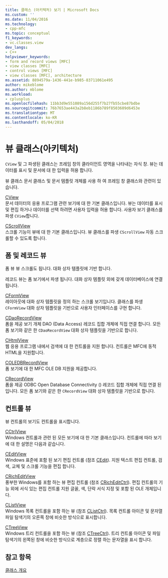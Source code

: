 ```yaml
---
title: 클래스 (아키텍처) 보기 | Microsoft Docs
ms.custom: ''
ms.date: 11/04/2016
ms.technology:
- cpp-mfc
ms.topic: conceptual
f1_keywords:
- vc.classes.view
dev_langs:
- C++
helpviewer_keywords:
- form and record views [MFC]
- view classes [MFC]
- control views [MFC]
- view classes [MFC], architecture
ms.assetid: 8894579a-1436-441e-b985-83711061e495
author: mikeblome
ms.author: mblome
ms.workload:
- cplusplus
ms.openlocfilehash: 11bb3d9e551089a156d255f7b27fb55cbe87bdbe
ms.sourcegitcommit: 76b7653ae443a2b8eb1186b789f8503609d6453e
ms.translationtype: MT
ms.contentlocale: ko-KR
ms.lasthandoff: 05/04/2018
---
```

# <a name="view-classes-architecture"></a>뷰 클래스(아키텍처)
`CView` 및 그 파생된 클래스는 프레임 창의 클라이언트 영역을 나타내는 자식 창. 뷰는 데이터를 표시 및 문서에 대 한 입력을 허용 합니다.  
  
 뷰 클래스 문서 클래스 및 문서 템플릿 개체를 사용 하 여 프레임 창 클래스와 관련이 있습니다.  
  
 [CView](../mfc/reference/cview-class.md)  
 문서 데이터의 응용 프로그램 관련 보기에 대 한 기본 클래스입니다. 뷰는 데이터를 표시 및 편집 하거나 데이터를 선택 하려면 사용자 입력을 허용 합니다. 사용자 보기 클래스를 파생 `CView`합니다.  
  
 [CScrollView](../mfc/reference/cscrollview-class.md)  
 스크롤 기능이 뷰에 대 한 기본 클래스입니다. 뷰 클래스를 파생 `CScrollView` 자동 스크롤할 수 있도록 합니다.  
  
## <a name="form-and-record-views"></a>폼 및 레코드 뷰  
 폼 뷰 뷰 스크롤도 됩니다. 대화 상자 템플릿에 기반 합니다.  
  
 레코드 뷰는 폼 보기에서 파생 됩니다. 대화 상자 템플릿 외에 갖게 데이터베이스에 연결 됩니다.  
  
 [CFormView](../mfc/reference/cformview-class.md)  
 레이아웃에 대화 상자 템플릿을 정의 하는 스크롤 보기입니다. 클래스를 파생 `CFormView` 대화 상자 템플릿을 기반으로 사용자 인터페이스를 구현 합니다.  
  
 [CDaoRecordView](../mfc/reference/cdaorecordview-class.md)  
 폼을 제공 보기 개체 DAO (Data Access) 레코드 집합 개체에 직접 연결 합니다. 모든 폼 보기와 같은 한 `CDaoRecordView` 대화 상자 템플릿을 기반으로 합니다.  
  
 [CHtmlView](../mfc/reference/chtmlview-class.md)  
 웹 응용 프로그램 내에서 검색에 대 한 컨트롤을 지원 합니다. 컨트롤은 MFC에 동적 HTML을 지원합니다.  
  
 [COLEDBRecordView](../mfc/reference/coledbrecordview-class.md)  
 폼 보기에 대 한 MFC OLE DB 지원을 제공합니다.  
  
 [CRecordView](../mfc/reference/crecordview-class.md)  
 폼을 제공 ODBC Open Database Connectivity () 레코드 집합 개체에 직접 연결 된입니다. 모든 폼 보기와 같은 한 `CRecordView` 대화 상자 템플릿을 기반으로 합니다.  
  
## <a name="control-views"></a>컨트롤 뷰  
 뷰 컨트롤의 보기도 컨트롤을 표시합니다.  
  
 [CCtrlView](../mfc/reference/cctrlview-class.md)  
 Windows 컨트롤과 관련 된 모든 보기에 대 한 기본 클래스입니다. 컨트롤에 따라 보기에 대 한 설명은 다음과 같습니다.  
  
 [CEditView](../mfc/reference/ceditview-class.md)  
 Windows 표준에 포함 된 보기 편집 컨트롤 (참조 [CEdit](../mfc/reference/cedit-class.md)). 지원 텍스트 편집 컨트롤, 검색, 교체 및 스크롤 기능을 편집 합니다.  
  
 [CRichEditView](../mfc/reference/cricheditview-class.md)  
 풍부한 Windows를 포함 하는 뷰 편집 컨트롤 (참조 [CRichEditCtrl](../mfc/reference/cricheditctrl-class.md)). 편집 컨트롤의 기능 외에 서식 있는 편집 컨트롤 지원 글꼴, 색, 단락 서식 지정 및 포함 된 OLE 개체입니다.  
  
 [CListView](../mfc/reference/clistview-class.md)  
 Windows 목록 컨트롤을 포함 하는 뷰 (참조 [CListCtrl](../mfc/reference/clistctrl-class.md)). 목록 컨트롤 아이콘 및 문자열 파일 탐색기의 오른쪽 창에 비슷한 방식으로 표시합니다.  
  
 [CTreeView](../mfc/reference/ctreeview-class.md)  
 Windows 트리 컨트롤을 포함 하는 뷰 (참조 [CTreeCtrl](../mfc/reference/ctreectrl-class.md)). 트리 컨트롤 아이콘 및 파일 탐색기의 왼쪽된 창에 비슷한 방식으로 계층으로 정렬 하는 문자열을 표시 합니다.  
  
## <a name="see-also"></a>참고 항목  
 [클래스 개요](../mfc/class-library-overview.md)


